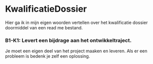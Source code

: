 # KwalificatieDossier

Hier ga ik in mijn eigen woorden vertellen over het kwalificatie dossier doormiddel van een read me bestand.

### B1-K1: Levert een bijdrage aan het ontwikkeltraject.
Je moet een eigen deel van het project maaken en leveren. Als er een probleem is bedenk je zelf een oplossing.
